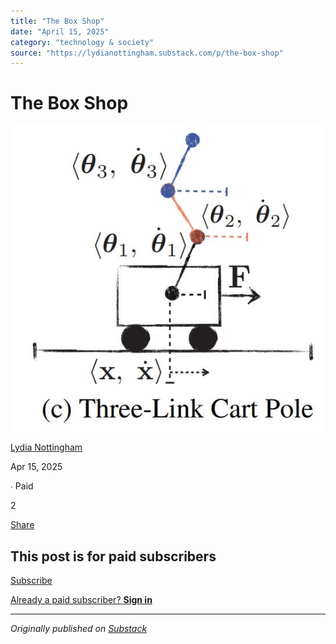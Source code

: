```yaml
---
title: "The Box Shop"
date: "April 15, 2025"
category: "technology & society"
source: "https://lydianottingham.substack.com/p/the-box-shop"
---
```


# The Box Shop

[![Lydia Nottingham's avatar](images/the-box-shop_img_01.png)](https://substack.com/@lydianottingham)

[Lydia Nottingham](https://substack.com/@lydianottingham)

Apr 15, 2025

∙ Paid

2

[](https://lydianottingham.substack.com/p/the-box-shop/comments)

[Share](javascript:void\(0\))

## This post is for paid subscribers

[Subscribe](https://lydianottingham.substack.com/subscribe?simple=true&next=https%3A%2F%2Flydianottingham.substack.com%2Fp%2Fthe-box-shop&utm_source=paywall&utm_medium=web&utm_content=161359532)

[Already a paid subscriber? **Sign in**](https://substack.com/sign-in?redirect=%2Fp%2Fthe-box-shop&for_pub=lydianottingham&change_user=false)

---

*Originally published on [Substack](https://lydianottingham.substack.com/p/the-box-shop)*